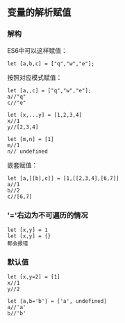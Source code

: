 ## 变量的解析赋值

### 解构

ES6中可以这样赋值：

    let [a,b,c] = ["q","w","e"];
按照对应模式赋值：

    let [a,,c] = ["q","w","e"];
    a//"q"
    c//"e"

    let [x,...y] = [1,2,3,4]
    x//1
    y//[2,3,4]

    let [m,n] = [1]
    m//1
    n// undefined

嵌套赋值：

    let [a,[[b],c]] = [1,[[2,3,4],[6,7]]
    a//1
    b//2
    c//[6,7]
### '='右边为不可遍历的情况

    let [x,y] = 1
    let [x,y] = {}
    都会报错

### 默认值

    let [x,y=2] = [1]
    x//1
    y//2

    let [a,b='b'] = ['a', undefined]
    a//'a'
    b//'b'